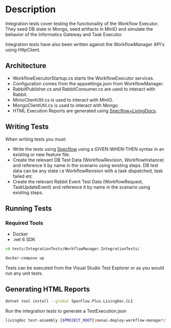 ﻿# Description

Integration tests cover testing the functionality of the Workflow Executor. They seed DB state in Mongo, seed artifacts in MinIO and simulate the behavior of the Informatics Gateway and Task Executor.

Integration tests have also been written against the WorkflowManager API's using HttpClient.

## Architecture
- WorkflowExecutorStartup.cs starts the WorkflowExecutor services.
- Configuration comes from the appsettings.json from WorkflowManager.
- RabbitPublisher.cs and RabbitConsumer.cs are used to interact with Rabbit.
- MinioClientUtil.cs is used to interact with MinIO.
- MongoClientUtil.cs is used to interact with Mongo.
- HTML Execution Reports are generated using [Specflow+LivingDocs](https://docs.specflow.org/projects/specflow-livingdoc/en/latest/).

## Writing Tests

When writing tests you must:
- Write the tests using [Specflow](https://docs.specflow.org/projects/getting-started/en/latest/index.html) using a GIVEN-WHEN-THEN syntax in an existing or new feature file.
- Create the relevant DB Test Data (WorkflowRevision, WorkflowInstance) and reference it by name in the scenario using existing steps. DB test data can be any state i.e WorkflowRevision with a task dispatched, task failed etc
- Create the relevant Rabbit Event Test Data (WorkflowRequest, TaskUpdateEvent) and reference it by name in the scenario using existing steps.

## Running Tests

### Required Tools
- Docker
- .net 6 SDK

```bash
cd tests/IntegrationTests/WorkflowManager.IntegrationTests/
```

```bash
docker-compose up
```

Tests can be executed from the Visual Studio Test Explorer or as you would run any unit tests.

## Generating HTML Reports
```bash
dotnet tool install --global SpecFlow.Plus.LivingDoc.CLI
```

Run the integration tests to generate a TestExecution.json

```bash
livingdoc test-assembly {$PROJECT_ROOT}\monai-deploy-workflow-manager\tests\IntegrationTests\TaskManager.IntegrationTests\bin\Debug\net6.0\Monai.Deploy.WorkflowManager.TaskManager.IntegrationTests.dll -t {$PROJECT_ROOT}\monai-deploy-workflow-manager\tests\IntegrationTests\TaskManager.IntegrationTests\bin\Debug\net6.0\TestExecution.json
```